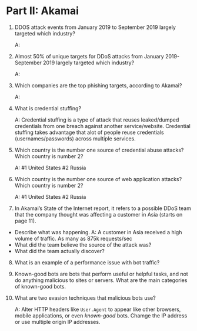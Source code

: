 # Part II: Akamai
1.	DDOS attack events from January 2019 to September 2019 largely targeted which industry? 

    A:


2.	Almost 50% of unique targets for DDoS attacks from January 2019- September 2019 largely targeted which industry? 

    A:


3.	Which companies are the top phishing targets, according to Akamai? 

    A:


4.	What is credential stuffing? 

    A: Credential stuffing is a type of attack that reuses leaked/dumped credentials from one breach against another service/website. Credential stuffing takes advantage that alot of people reuse credentials (usernames/passwords) across multiple services.


5.	Which country is the number one source of credential abuse attacks? Which country is number 2?

    A:  #1 United States  #2 Russia


6.	Which country is the number one source of web application attacks? Which country is number 2?

    A:  #1 United States #2 Russia


7.	In Akamai’s State of the Internet report, it refers to a possible DDoS team that the company thought was affecting a customer in Asia (starts on page 11). 
-	Describe what was happening.  A: A customer in Asia received a high volume of traffic. As many as 875k requests/sec
-	What did the team believe the source of the attack was? 
-	What did the team actually discover? 


8.	What is an example of a performance issue with bot traffic? 


9.	Known-good bots are bots that perform useful or helpful tasks, and not do anything malicious to sites or servers. What are the main categories of known-good bots. 


10.	What are two evasion techniques that malicious bots use? 

    A: Alter HTTP headers like `User.Agent` to appear like other browsers, mobile applications, or even _known-good_ bots.
       Chamge the IP address or use multiple origin IP addresses. 


